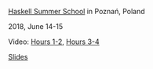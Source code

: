[Haskell Summer School](https://monadic.party/) in Poznań, Poland

2018, June 14-15

Video:
[Hours 1-2](https://www.youtube.com/watch?v=DQ44q2aIP48),
[Hours 3-4](https://www.youtube.com/watch?v=11VmVzPPncc)

[Slides](./slides/#(1))
